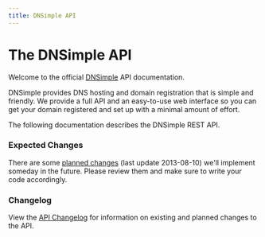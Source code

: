 ```yaml
---
title: DNSimple API
---
```


# The DNSimple API

Welcome to the official [DNSimple](https://dnsimple.com/) API documentation.

DNSimple provides DNS hosting and domain registration that is simple and friendly. We provide a full API and an easy-to-use web interface so you can get your domain registered and set up with a minimal amount of effort.

The following documentation describes the DNSimple REST API.


### Expected Changes

There are some [planned changes](/planned-changes/) (last update 2013-08-10) we'll implement someday in the future. Please review them and make sure to write your code accordingly.

### Changelog

View the [API Changelog](/changelog/) for information on existing and planned changes to the API.
